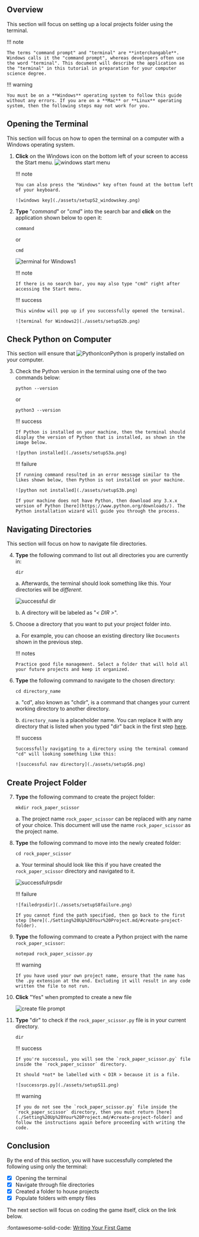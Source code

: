 ## Overview

This section will focus on setting up a local projects folder using the terminal.

!!! note

    The terms "command prompt" and "terminal" are **interchangable**. Windows calls it the "command prompt", whereas developers often use the word "terminal". This document will describe the application as the "terminal" in this tutorial in preparation for your computer science degree.

!!! warning

    You must be on a **Windows** operating system to follow this guide without any errors. If you are on a **Mac** or **Linux** operating system, then the following steps may not work for you.

## Opening the Terminal

This section will focus on how to open the terminal on a computer with a Windows operating system.

1.  **Click** on the Windows icon on the bottom left of your screen to access the Start menu.
    ![windows start menu](./assets/setupS1.png)

    !!! note

        You can also press the "Windows" key often found at the bottom left of your keyboard.

        ![windows key](./assets/setupS2_windowskey.png)

2.  **Type** "_command_" or "_cmd_" into the search bar and **click** on the application shown below to open it:

    ```
    command
    ```

    or

    ```
    cmd
    ```

    ![terminal for Windows1](./assets/setupS2a.png)

    !!! note

        If there is no search bar, you may also type "cmd" right after accessing the Start menu.

    !!! success

        This window will pop up if you successfully opened the terminal.

        ![terminal for Windows2](./assets/setupS2b.png)

## Check Python on Computer

This section will ensure that ![PythonIcon](./assets/python_icon_small.png)Python is properly installed on your computer.

3.  Check the Python version in the terminal using one of the two commands below:

    ```
    python --version
    ```

    or

    ```
    python3 --version
    ```

    !!! success

        If Python is installed on your machine, then the terminal should display the version of Python that is installed, as shown in the image below.

        ![python installed](./assets/setupS3a.png)

    !!! failure

        If running command resulted in an error message similar to the likes shown below, then Python is not installed on your machine.

        ![python not installed](./assets/setupS3b.png)

        If your machine does not have Python, then download any 3.x.x version of Python [here](https://www.python.org/downloads/). The Python installation wizard will guide you through the process.

## Navigating Directories

This section will focus on how to navigate file directories.

4.  **Type** the following command to list out all directories you are currently in:

    ```
    dir
    ```

    a. Afterwards, the terminal should look something like this. Your directories will be _different_.

    ![successful dir](./assets/setupS4.png)

    b. A directory will be labeled as "_< DIR >_".

5.  Choose a directory that you want to put your project folder into.

    a. For example, you can choose an existing directory like `Documents` shown in the previous step.

    !!! notes

        Practice good file management. Select a folder that will hold all your future projects and keep it organized.

6.  **Type** the following command to navigate to the chosen directory:

    ```
    cd directory_name
    ```

    a. "cd", also known as "chdir", is a command that changes your current working directory to another directory.

    b. `directory_name` is a placeholder name. You can replace it with any directory that is listed when you typed "dir" back in the first step [here](./Setting%20Up%20Your%20Project.md/#navigating-directories).

    !!! success

        Successfully navigating to a directory using the terminal command "cd" will looking something like this:

        ![successful nav directory](./assets/setupS6.png)

## Create Project Folder

7.  **Type** the following command to create the project folder:

    ```
    mkdir rock_paper_scissor
    ```

    a. The project name `rock_paper_scissor` can be replaced with any name of your choice. This document will use the name `rock_paper_scissor` as the project name.

8.  **Type** the following command to move into the newly created folder:

    ```
    cd rock_paper_scissor
    ```

    a. Your terminal should look like this if you have created the `rock_paper_scissor` directory and navigated to it.

    ![successfulrpsdir](./assets/setupS8success.png)

    !!! failure

        ![failedrpsdir](./assets/setupS8failure.png)

        If you cannot find the path specified, then go back to the first step [here](./Setting%20Up%20Your%20Project.md/#create-project-folder).

9.  **Type** the following command to create a Python project with the name `rock_paper_scissor`:

    ```
    notepad rock_paper_scissor.py
    ```

    !!! warning

        If you have used your own project name, ensure that the name has the .py extension at the end. Excluding it will result in any code written the file to not run.

10. **Click** "Yes" when prompted to create a new file

    ![create file prompt](./assets/setupS10.png)

11. **Type** "dir" to check if the `rock_paper_scissor.py` file is in your current directory.

    ```
    dir
    ```

    !!! success

        If you're successul, you will see the `rock_paper_scissor.py` file inside the `rock_paper_scissor` directory.

        It should *not* be labelled with < DIR > because it is a file.

        ![successrps.py](./assets/setupS11.png)

    !!! warning

        If you do not see the `rock_paper_scissor.py` file inside the `rock_paper_scissor` directory, then you must return [here](./Setting%20Up%20Your%20Project.md/#create-project-folder) and follow the instructions again before proceeding with writing the code.

## Conclusion

By the end of this section, you will have successfully completed the following using only the terminal:

-   [x] Opening the terminal
-   [x] Navigate through file directories
-   [x] Created a folder to house projects
-   [x] Populate folders with empty files

The next section will focus on coding the game itself, click on the link below.

:fontawesome-solid-code: [Writing Your First Game](./Writing%20Your%20First%20Game.md)
